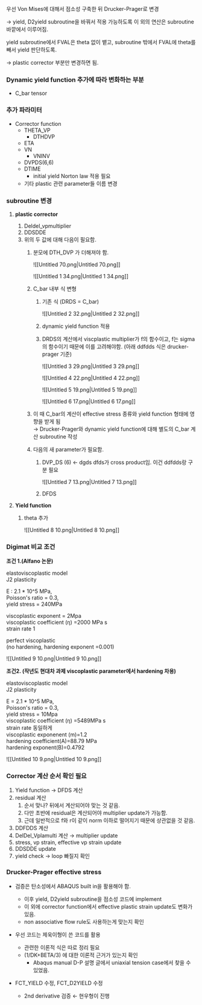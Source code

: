   

우선 Von Mises에 대해서 점소성 구축한 뒤 Drucker-Prager로 변경

→ yield, D2yield subroutine을 바꿔서 적용 가능하도록 이 외의 연산은 subroutine바깥에서 이루어짐.

yield subroutine에서 FVAL은 theta 없이 뱉고, subroutine 밖에서 FVAL에 theta를 빼서 yield 판단하도록.

→ plastic corrector 부분만 변경하면 됨.

  

### Dynamic yield function 추가에 따라 변화하는 부분

- C_bar tensor

  

### 추가 파라미터

- Corrector function
    - THETA_VP
        - DTHDVP
    - ETA
    - VN
        - VNINV
    - DVPDS(6,6)
    - DTIME
        - initial yield Norton law 적용 필요
    - 기타 plastic 관련 parameter들 이름 변경

  

### subroutine 변경

1. **plastic corrector**
    1. Deldel_vpmultiplier
    2. DDSDDE
    3. 위의 두 값에 대해 다음이 필요함.
        1. 분모에 DTH_DVP 가 더해져야 함.
            
            ![[Untitled 70.png|Untitled 70.png]]
            
            ![[Untitled 1 34.png|Untitled 1 34.png]]
            
        2. C_bar 내부 식 변형
            1. 기존 식 (DRDS = C_bar)
                
                ![[Untitled 2 32.png|Untitled 2 32.png]]
                
            2. dynamic yield function 적용
            3. DRDS의 계산에서 viscplastic multiplier가 f의 함수이고, f는 sigma의 함수이기 때문에 이를 고려해야함. (아래 ddfdds 식은 drucker-prager 기준)
                
                ![[Untitled 3 29.png|Untitled 3 29.png]]
                
                ![[Untitled 4 22.png|Untitled 4 22.png]]
                
                ![[Untitled 5 19.png|Untitled 5 19.png]]
                
                ![[Untitled 6 17.png|Untitled 6 17.png]]
                
        3. 이 때 C_bar의 계산이 effective stress 종류와 yield function 형태에 영향을 받게 됨  
            → Drucker-Prager와 dynamic yield function에 대해 별도의 C_bar 계산 subroutine 작성  
            
        4. 다음의 새 parameter가 필요함.
            1. DVP_DS (6) ← dgds dfds가 cross product임. 이건 ddfdds랑 구분 필요
                
                ![[Untitled 7 13.png|Untitled 7 13.png]]
                
            2. DFDS
2. **Yield function**
    
    1. theta 추가
        
        ![[Untitled 8 10.png|Untitled 8 10.png]]
        
    
      
    
      
    
      
    

### Digimat 비교 조건

**조건 1.(Alfano 논문)**

elastoviscoplastic model  
J2 plasticity  

E : 2.1 * 10^5 MPa,  
Poisson's ratio = 0.3,  
yield stress = 240MPa  

viscoplastic exponent = 2Mpa  
viscoplastic coefficient (η) =2000 MPa s  
strain rate 1  

perfect viscoplastic  
(no hardening, hardening exponent =0.001)  

  

![[Untitled 9 10.png|Untitled 9 10.png]]

  

**조건2. (작년도 현대차 과제 viscoplastic parameter에서 hardening 차용)**

elastoviscoplastic model  
J2 plasticity  

E = 2.1 * 10^5 MPa,  
Poisson's ratio = 0.3,  
yield stress = 10Mpa  
viscoplastic coefficient (η) =5489MPa s  
strain rate 동일하게  
viscoplastic exponenent (m)=1.2  
hardening coefficient(A)=88.79 MPa  
hardening exponent(B)=0.4792  

![[Untitled 10 9.png|Untitled 10 9.png]]

  

  

### Corrector 계산 순서 확인 필요

1. Yield function → DFDS 계산
2. residual 계산
    1. 순서 맞나? 뒤에서 계산되어야 맞는 것 같음.
    2. 다만 초반에 residual은 계산되어야 multiplier update가 가능함.
    3. 근데 일반적으로 f와 r이 같이 norm 이하로 떨어지기 때문에 상관없을 것 같음.
3. DDFDDS 계산
4. DelDel_Vplamulti 계산 → multiplier update
5. stress, vp strain, effective vp strain update
6. DDSDDE update
7. yield check → loop 빠질지 확인

  

  

### Drucker-Prager effective stress

- 검증은 탄소성에서 ABAQUS built in을 활용해야 함.
    - 이후 yield, D2yield subroutine을 점소성 코드에 implement
    - 이 외에 corrector function에서 effective plastic strain update도 변화가 있음.
    - non associative flow rule도 사용하는게 맞는지 확인
- 우선 코드는 제욱이형이 쓴 코드를 활용
    
    - 관련한 이론적 식은 따로 정리 필요
    - (1/DK+BETA/3) 에 대한 이론적 근거가 있는지 확인
        - Abaqus manual D-P 설명 글에서 uniaxial tension case에서 찾을 수 있었음.
    
      
    
- FCT_YIELD 수정, FCT_D2YIELD 수정
    - 2nd derivative 검증 ← 현우형이 진행